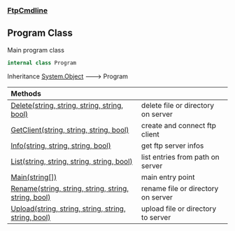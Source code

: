 ### [FtpCmdline](FtpCmdline.md 'FtpCmdline')

## Program Class

Main program class

```csharp
internal class Program
```

Inheritance [System.Object](https://docs.microsoft.com/en-us/dotnet/api/System.Object 'System.Object') &#129106; Program

| Methods | |
| :--- | :--- |
| [Delete(string, string, string, string, bool)](Program.Delete(string,string,string,string,bool).md 'FtpCmdline.Program.Delete(string, string, string, string, bool)') | delete file or directory on server |
| [GetClient(string, string, string, bool)](Program.GetClient(string,string,string,bool).md 'FtpCmdline.Program.GetClient(string, string, string, bool)') | create and connect ftp client |
| [Info(string, string, string, bool)](Program.Info(string,string,string,bool).md 'FtpCmdline.Program.Info(string, string, string, bool)') | get ftp server infos |
| [List(string, string, string, string, bool)](Program.List(string,string,string,string,bool).md 'FtpCmdline.Program.List(string, string, string, string, bool)') | list entries from path on server |
| [Main(string[])](Program.Main(string[]).md 'FtpCmdline.Program.Main(string[])') | main entry point |
| [Rename(string, string, string, string, string, bool)](Program.Rename(string,string,string,string,string,bool).md 'FtpCmdline.Program.Rename(string, string, string, string, string, bool)') | rename file or directory on server |
| [Upload(string, string, string, string, string, bool)](Program.Upload(string,string,string,string,string,bool).md 'FtpCmdline.Program.Upload(string, string, string, string, string, bool)') | upload file or directory to server |
